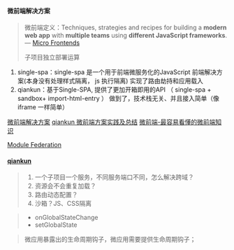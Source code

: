 #### 微前端解决方案

> 微前端定义：Techniques, strategies and recipes for building a **modern web app** with **multiple teams** using **different JavaScript frameworks**. — [Micro Frontends](https://micro-frontends.org/) 
>
> 子项目独立部署运算

1. single-spa：single-spa 是一个用于前端微服务化的JavaScript 前端解决方案(本身没有处理样式隔离， js 执行隔离) 实现了路由劫持和应用载入
2. qiankun：基于Single-SPA, 提供了更加开箱即用的API （ single-spa + sandbox+ import-html-entry ） 做到了，技术栈无关、并且接入简单（像iframe 一样简单）



[微前端解决方案](https://segmentfault.com/a/1190000040275586) 
[qiankun 微前端方案实践及总结](https://juejin.cn/post/6844904185910018062#heading-29) 
[微前端-最容易看懂的微前端知识](https://juejin.cn/post/6844904162509979662)  

[Module Federation](https://stackblitz.com/github/webpack/webpack.js.org/tree/master/examples/module-federation?file=README.md&terminal=start&terminal=) 

#### [qiankun](https://www.npmjs.com/package/qiankun) 

> 1. 一个子项目一个服务，不同服务端口不同，怎么解决跨域？
> 2. 资源会不会重复加载？
> 3. 路由动态配置？
> 4. 沙箱？JS、CSS隔离



> - onGlobalStateChange
> - setGlobalState



> 微应用暴露出的生命周期钩子，微应用需要提供生命周期钩子；
